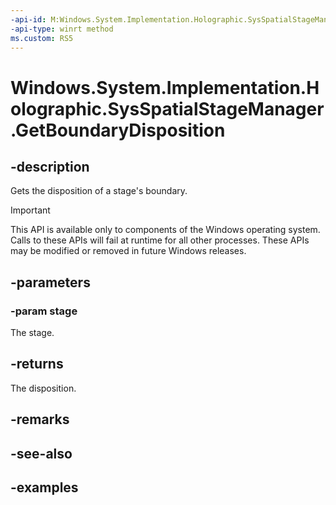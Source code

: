 ```yaml
---
-api-id: M:Windows.System.Implementation.Holographic.SysSpatialStageManager.GetBoundaryDisposition(Windows.Perception.Spatial.SpatialStageFrameOfReference)
-api-type: winrt method
ms.custom: RS5
---
```


<!-- Method syntax.
public SysSpatialStageBoundaryDisposition SysSpatialStageManager.GetBoundaryDisposition(SpatialStageFrameOfReference stage)
-->

# Windows.System.Implementation.Holographic.SysSpatialStageManager.GetBoundaryDisposition

## -description
Gets the disposition of a stage's boundary.

> [!IMPORTANT]
> This API is available only to components of the Windows operating system.  Calls to these APIs will fail at runtime for all other processes.  These APIs may be modified or removed in future Windows releases.

## -parameters
### -param stage
The stage.

## -returns
The disposition.

## -remarks

## -see-also

## -examples

